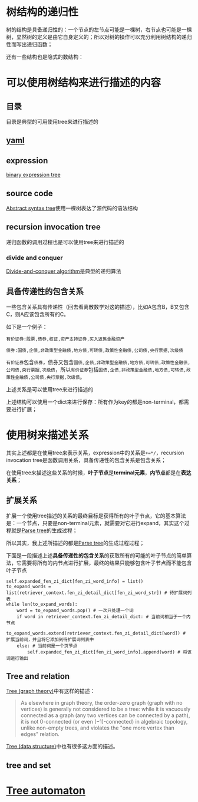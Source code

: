 # 树结构的递归性

树的结构是具备递归性的：一个节点的左节点可能是一棵树，右节点也可能是一棵树，显然树的定义是由它自身定义的；所以对树的操作可以充分利用树结构的递归性而写出递归函数；

还有一些结构也是隐式的数结构：

# 可以使用树结构来进行描述的内容
## 目录
目录是典型的可用使用tree来进行描述的

## [yaml](https://en.wikipedia.org/wiki/YAML)

## expression
[binary expression tree](https://en.wikipedia.org/wiki/Binary_expression_tree)

## source code

[Abstract syntax tree](https://en.wikipedia.org/wiki/Abstract_syntax_tree)使用一棵树表达了源代码的语法结构


## recursion invocation tree

递归函数的调用过程也是可以使用tree来进行描述的

### divide and conquer

[Divide-and-conquer algorithm](https://en.wikipedia.org/wiki/Divide-and-conquer_algorithm)是典型的递归算法


## 具备传递性的包含关系
一些包含关系具有传递性（回去看离散数学对这的描述），比如A包含B，B又包含C，则A应该包含所有的C。

如下是一个例子：

```
有价证券:股票,债券,权证,资产支持证券,买入返售金融资产

债券:国债,企债,非政策型金融债,地方债,可转债,政策性金融债,公司债,央行票据,次级债

```
`有价证券`包含`债券`，债券又包含`国债,企债,非政策型金融债,地方债,可转债,政策性金融债,公司债,央行票据,次级债`，所以`有价证券`包括`国债,企债,非政策型金融债,地方债,可转债,政策性金融债,公司债,央行票据,次级债`。

上述关系是可以使用tree来进行描述的

上述结构可以使用一个dict来进行保存：所有作为key的都是non-terminal，都需要进行扩展；

# 使用树来描述关系
其实上述都是在使用tree来表示关系，expression中的关系是`+=*/`，recursion invocation tree是函数调用关系，具备传递性的包含关系是包含关系；

在使用tree来描述这些关系的时候，**叶子节点**是**terminal元素**，**内节点**都是在**表达关系**；



## 扩展关系

扩展一个使用tree描述的关系的最终目标是获得所有的叶子节点，它的基本算法是：一个节点，只要是non-terminal元素，就需要对它进行expand，其实这个过程就是[Parse tree](https://en.wikipedia.org/wiki/Parse_tree)的生成过程；

所以其实，我上述所描述的都是[Parse tree](https://en.wikipedia.org/wiki/Parse_tree)的生成过程过程；

下面是一段描述上述**具备传递性的包含关系**的获取所有的可能的叶子节点的简单算法，它需要将所有的内节点进行扩展，最终的结果只能够包含叶子节点而不能包含叶子节点

```
self.expanded_fen_zi_dict[fen_zi_word_info] = list()
to_expand_words = list(retriever_context.fen_zi_detail_dict[fen_zi_word_str]) # 待扩展词列表
while len(to_expand_words):
    word = to_expand_words.pop() # 一次只处理一个词
    if word in retriever_context.fen_zi_detail_dict: # 当前词相当于一个内节点
        to_expand_words.extend(retriever_context.fen_zi_detail_dict[word]) # 扩展当前词，并且将它添加到待扩展词列表中
    else: # 当前词是一个页节点
        self.expanded_fen_zi_dict[fen_zi_word_info].append(word) # 将该词进行输出

```

## Tree and relation

[Tree (graph theory)](https://en.wikipedia.org/wiki/Tree_(graph_theory))中有这样的描述：
> As elsewhere in graph theory, the order-zero graph (graph with no vertices) is generally not considered to be a tree: while it is vacuously connected as a graph (any two vertices can be connected by a path), it is not 0-connected (or even (−1)-connected) in algebraic topology, unlike non-empty trees, and violates the "one more vertex than edges" relation.

[Tree (data structure)](https://en.wikipedia.org/wiki/Tree_(data_structure))中也有很多这方面的描述。

## tree and set

# [Tree automaton](https://en.wikipedia.org/wiki/Tree_automaton)